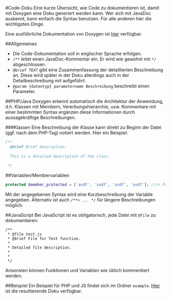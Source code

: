 #Code-Doku
Eine kurze Übersicht, wie Code zu dokumentieren ist, damit mit Doxygen eine Doku generiert werden kann.
Wer sich mit JavaDoc auskennt, kann einfach die Syntax benutzen. Für alle anderen hier die wichtigsten Dinge.

Eine ausführliche Dokumentation von Doxygen ist [hier](http://stack.nl/~dimitri/doxygen/manual/index.html) verfügbar.

##Allgemeines
* Die Code-Dokumentation soll in englischer Sprache erfolgen.
* `/**` leitet einen JavaDoc-Kommentar ein. Er wird wie gewohnt mit `*/` abgeschlossen.
* `@brief TEXT` gibt eine Zusammenfassung der detaillierten Beschreibung an. Diese wird später in der Doku allerdings auch in der Detailbeschreibung mit aufgeführt.
* `@param {datentyp} parametername Beschreibung` beschreibt einen Parameter.

##PHP/Java
Doxygen erkennt automatisch die Architektur der Anwendung, d.h. Klassen mit Membern, Vererbungshierarchie, usw. Kommentare mit einer bestimmten Syntax ergänzen diese Informationen durch aussagekräftige Beschreibungen.

###Klassen
Eine Beschreibung der Klasse kann direkt zu Beginn der Datei (ggf. nach dem PHP-Tag) notiert werden. Hier ein Beispiel:
```php
/*!
  @brief Brief description.
 
  This is a detailed description of the class.
  
 */
```


##Variablen/Membervariablen
```php
protected $member_protected = ['asdf', 'sadf', 'asdf', 'asdf']; ///< Protected member of the Test class.
```
Mit der angegebenen Syntax wird eine Kurzbeschreibung der Variable angegeben. Alternativ ist auch `/**< ... */` für längere Beschreibungen möglich.

##JavaScript
Bei JavaScript ist es obligatorisch, jede Datei mit `@file` zu dokumentieren:
```javscript
/**
 * @file test.js
 * @brief File for Test function.
 *
 * Detailed file description.
 *
 *
 */
```

Ansonsten können Funktionen und Variablen wie üblich kommentiert werden.

##Beispiel
Ein Beispiel für PHP und JS findet sich im Ordner `example`.
[Hier](http://cdn.rawgit.com/Allergeeks/Dokumentation/master/Code-Dokumentation/example/docs/html/index.html) ist die resultierende Doku verfügbar.
